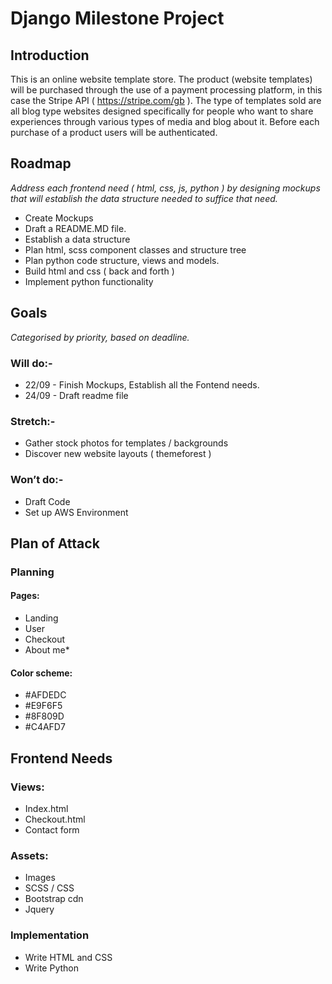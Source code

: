 # Django Milestone Project
## Introduction
This is an online website template store. The product (website templates) will be purchased through the use of a payment processing platform, in this case the Stripe API ( https://stripe.com/gb ). The type of templates sold are all blog type websites designed specifically for people who want to share experiences through various types of media and blog about it. Before each purchase of a product users will be authenticated.

## Roadmap
*Address each frontend need ( html, css, js, python ) by designing mockups that will establish the data structure needed to suffice that need.*

- Create Mockups
- Draft a README.MD file.
- Establish a data structure
- Plan html, scss component classes and structure tree
- Plan python code structure, views and models.
- Build html and css ( back and forth )
- Implement python functionality

## Goals
*Categorised by priority, based on deadline.*

### Will do:-
- 22/09  - Finish Mockups, Establish all the Fontend needs.
- 24/09 - Draft readme file

### Stretch:-
- Gather stock photos for templates / backgrounds
- Discover new website layouts ( themeforest )

### Won’t do:-
- Draft Code
- Set up AWS Environment
	
## Plan of Attack
### Planning
#### Pages:
- Landing
- User
- Checkout
- About me*

#### Color scheme:
- #AFDEDC
- #E9F6F5
- #8F809D
- #C4AFD7

## Frontend Needs
### Views:
- Index.html
- Checkout.html
- Contact form

### Assets:
- Images
- SCSS / CSS
- Bootstrap cdn
- Jquery

### Implementation
- Write HTML and CSS
- Write Python